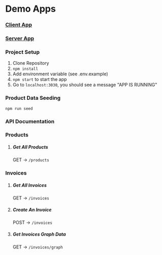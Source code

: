 # Demo Apps

### [Client App](https://google.com)

### [Server App](https://google.com)

### Project Setup

1. Clone Repository
2. `npm install`
3. Add environment variable (see .env.example)
4. `npm start` to start the app
5. Go to `localhost:3030`, you should see a message "APP IS RUNNING"

### Product Data Seeding

`npm run seed`

### API Documentation

### Products

1. ##### Get All Products

    GET -> `/products `

### Invoices

1. ##### Get All Invoices

    GET -> `/invoices `

2. ##### Create An Invoice

    POST -> `/invoices `

3. ##### Get Invoices Graph Data

    GET -> `/invoices/graph `

